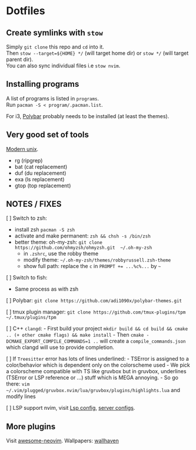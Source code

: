 # Dotfiles
## Create symlinks with `stow`
Simply `git clone` this repo and `cd` into it.<br/>
Then `stow --target=${HOME} */` (will target home dir) or `stow */` (will target parent dir).<br/>
You can also sync individual files i.e `stow nvim`.<br/>

## Installing programs
A list of programs is listed in `programs`.<br/>
Run `pacman -S < program/.pacman.list`.

For i3, [Polybar](https://github.com/polybar/polybar) probably needs to be installed (at least the themes).

## Very good set of tools
[Modern unix](https://github.com/ibraheemdev/modern-unix).
- rg (ripgrep)
- bat (cat replacement)
- duf (du replacement)
- exa (ls replacement)
- gtop (top replacement)

## NOTES / FIXES
[ ] Switch to zsh:
- install zsh `pacman -S zsh`
- activate and make permanent: `zsh && chsh -s /bin/zsh`
- better theme: oh-my-zsh: `git clone https://github.com/ohmyzsh/ohmyzsh.git  ~/.oh-my-zsh`
  - in `.zshrc`, use the robby theme
  - modify theme: `~/.oh-my-zsh/themes/robbyrussell.zsh-theme`
  - show full path: replace the `c` in `PROMPT += ...%c%...` by `~`

[ ] Switch to fish:
- Same process as with zsh

[ ] Polybar:
`git clone https://github.com/adi1090x/polybar-themes.git`

[ ] tmux plugin manager:
`git clone https://github.com/tmux-plugins/tpm ~/.tmux/plugins/tpm`

[ ] C++ `clangd`:
    - First build your project `mkdir build && cd build && cmake .. (+ other cmake flags) && make install`
    - Then `cmake -DCMAKE_EXPORT_COMPILE_COMMANDS=1 ..` will create a `compile_commands.json` which clangd will use to provide completion.

[ ] If `Treesitter` error has lots of lines underlined:
    - TSError is assigned to a color/behavior which is dependent only on the colorscheme used
    - We pick a colorscheme compatible with TS like gruvbox but in gruvbox, underlines (TSError or LSP reference or ...) stuff which is MEGA annoying.
    - So go there: `vim ~/.vim/plugged/gruvbox.nvim/lua/gruvbox/plugins/highlights.lua` and modify lines

[ ] LSP support nvim, visit [Lsp config](https://github.com/neovim/nvim-lspconfig), [server configs](https://github.com/neovim/nvim-lspconfig/blob/master/doc/server_configurations.md).

## More plugins
Visit [awesome-neovim]("https://github.com/rockerBOO/awesome-neovim").
Wallpapers: [wallhaven](https://wallhaven.cc/)
